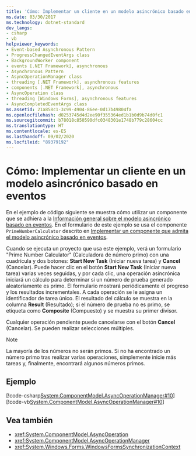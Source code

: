 ```yaml
---
title: 'Cómo: Implementar un cliente en un modelo asincrónico basado en eventos'
ms.date: 03/30/2017
ms.technology: dotnet-standard
dev_langs:
- csharp
- vb
helpviewer_keywords:
- Event-based Asynchronous Pattern
- ProgressChangedEventArgs class
- BackgroundWorker component
- events [.NET Framework], asynchronous
- Asynchronous Pattern
- AsyncOperationManager class
- threading [.NET Framework], asynchronous features
- components [.NET Framework], asynchronous
- AsyncOperation class
- threading [Windows Forms], asynchronous features
- AsyncCompletedEventArgs class
ms.assetid: 21a858c1-3c99-4904-86ee-0d17b49804fa
ms.openlocfilehash: d0253745d4d2ee90f355364ed1b1b0d9b74d0fc1
ms.sourcegitcommit: b78018c850590dfc0348301e1748b779c28604cc
ms.translationtype: HT
ms.contentlocale: es-ES
ms.lasthandoff: 09/02/2020
ms.locfileid: "89379192"
---
```

# <a name="how-to-implement-a-client-of-the-event-based-asynchronous-pattern"></a>Cómo: Implementar un cliente en un modelo asincrónico basado en eventos
En el ejemplo de código siguiente se muestra cómo utilizar un componente que se adhiera a la [Información general sobre el modelo asincrónico basado en eventos](event-based-asynchronous-pattern-overview.md). En el formulario de este ejemplo se usa el componente `PrimeNumberCalculator` descrito en [Implementar un componente que admita el modelo asincrónico basado en eventos](component-that-supports-the-event-based-asynchronous-pattern.md).  
  
 Cuando se ejecuta un proyecto que usa este ejemplo, verá un formulario "Prime Number Calculator" (Calculadora de número primo) con una cuadrícula y dos botones: **Start New Task** (Iniciar nueva tarea) y **Cancel** (Cancelar). Puede hacer clic en el botón **Start New Task** (Iniciar nueva tarea) varias veces seguidas, y por cada clic, una operación asincrónica iniciará un cálculo para determinar si un número de prueba generado aleatoriamente es primo. El formulario mostrará periódicamente el progreso y los resultados incrementales. A cada operación se le asigna un identificador de tarea único. El resultado del cálculo se muestra en la columna **Result** (Resultado); si el número de prueba no es primo, se etiqueta como **Composite** (Compuesto) y se muestra su primer divisor.  
  
 Cualquier operación pendiente puede cancelarse con el botón **Cancel** (Cancelar). Se pueden realizar selecciones múltiples.  
  
> [!NOTE]
> La mayoría de los números no serán primos. Si no ha encontrado un número primo tras realizar varias operaciones, simplemente inicie más tareas y, finalmente, encontrará algunos números primos.  
  
## <a name="example"></a>Ejemplo  
 [!code-csharp[System.ComponentModel.AsyncOperationManager#10](snippets/component-that-supports-the-event-based-asynchronous-pattern/csharp/primenumbercalculatormain.cs#10)]
 [!code-vb[System.ComponentModel.AsyncOperationManager#10](snippets/component-that-supports-the-event-based-asynchronous-pattern/vb/primenumbercalculatormain.vb#10)]  
  
## <a name="see-also"></a>Vea también

- <xref:System.ComponentModel.AsyncOperation>
- <xref:System.ComponentModel.AsyncOperationManager>
- <xref:System.Windows.Forms.WindowsFormsSynchronizationContext>
